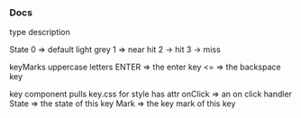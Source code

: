 ### Docs

type description

State
0 => default light grey
1 => near hit
2 -> hit
3 -> miss

keyMarks
uppercase letters
ENTER => the enter key
<= => the backspace key

key component
pulls key.css for style
has attr
onClick => an on click handler
State => the state of this key
Mark => the key mark of this key